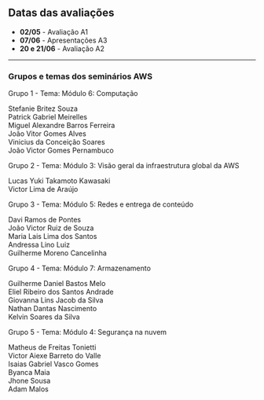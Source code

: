## Datas das avaliações

- **02/05** - Avaliação A1
- **07/06** - Apresentações A3
- **20 e 21/06** - Avaliação A2

-------
### Grupos e temas dos seminários AWS 

Grupo 1 - Tema: Módulo 6: Computação

Stefanie Britez Souza		
Patrick Gabriel Meirelles		
Miguel Alexandre Barros Ferreira		
João Vitor Gomes Alves		
Vinicius da Conceição Soares		
João Victor Gomes Pernambuco		
		
Grupo 2 - Tema: Módulo 3: Visão geral da infraestrutura global da AWS

Lucas Yuki Takamoto Kawasaki		
Victor Lima de Araújo		
		
Grupo 3 - Tema: Módulo 5: Redes e entrega de conteúdo

Davi Ramos de Pontes		
João Victor Ruiz de Souza		
Maria Lais Lima dos Santos		
Andressa Lino Luiz		
Guilherme Moreno Cancelinha		
		
Grupo 4 - Tema: Módulo 7: Armazenamento

Guilherme Daniel Bastos Melo		
Eliel Ribeiro dos Santos Andrade		
Giovanna Lins Jacob da Silva		
Nathan Dantas Nascimento		
Kelvin Soares da Silva		
		
Grupo 5 - Tema: Módulo 4: Segurança na nuvem

Matheus de Freitas Tonietti		
Victor Aiexe Barreto do Valle		
Isaias Gabriel Vasco Gomes		
Byanca Maia 		
Jhone Sousa		
Adam Malos 
